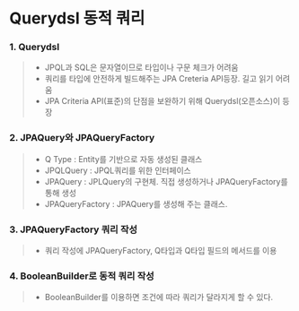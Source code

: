 # Querydsl 동적 쿼리

### 1. Querydsl
> - JPQL과 SQL은 문자열이므로 타입이나 구문 체크가 어려움
> - 쿼리를 타입에 안전하게 빌드해주는 JPA Creteria API등장. 길고 읽기 어려움
> - JPA Criteria API(표준)의 단점을 보완하기 위해 Querydsl(오픈소스)이 등장

### 2. JPAQuery와 JPAQueryFactory
> - Q Type : Entity를 기반으로 자동 생성된 클래스
> - JPQLQuery : JPQL쿼리를 위한 인터페이스
> - JPAQuery : JPLQuery의 구현체. 직접 생성하거나 JPAQueryFactory를 통해 생성
> - JPAQueryFactory : JPAQuery를 생성해 주는 클래스.

### 3. JPAQueryFactory 쿼리 작성
> - 쿼리 작성에 JPAQueryFactory, Q타입과 Q타입 필드의 메서드를 이용

### 4. BooleanBuilder로 동적 쿼리 작성
> - BooleanBuilder를 이용하면 조건에 따라 쿼리가 달라지게 할 수 있다.



